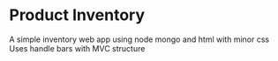 # Product Inventory
A simple inventory web app using node mongo and html with minor css
Uses handle bars with MVC structure
